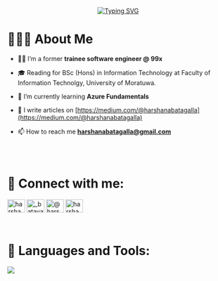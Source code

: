 <div align="center">

[![Typing SVG](https://readme-typing-svg.demolab.com?font=Bungee+Inline&size=30&pause=1000&color=F78F71&center=true&vCenter=true&width=435&lines=%3C++Hello+World!++%2F%3E;I'm+Harshana)](https://git.io/typing-svg)
<br>

</div>

# 🧑🏻‍💻 **About Me**

- 👩‍💻 I’m a former **trainee software engineer @ 99x**

- 🎓 Reading for BSc (Hons) in Information Technology at Faculty of Information Technolgy, University of Moratuwa. 

- 🌱 I’m currently learning **Azure Fundamentals**

- 📝 I write articles on [https://medium.com/@harshanabatagalla](https://medium.com/@harshanabatagalla)

- 📫 How to reach me **harshanabatagalla@gmail.com**

<br><br>

# 📱 **Connect with me:**
<p align="left">
<a href="https://linkedin.com/in/harshana-batagalla" target="blank"><img align="center" src="https://raw.githubusercontent.com/rahuldkjain/github-profile-readme-generator/master/src/images/icons/Social/linked-in-alt.svg" alt="harshana-batagalla" height="30" width="40" /></a>
<a href="https://instagram.com/_bataya" target="blank"><img align="center" src="https://raw.githubusercontent.com/rahuldkjain/github-profile-readme-generator/master/src/images/icons/Social/instagram.svg" alt="_bataya" height="30" width="40" /></a>
<a href="https://medium.com/@harshanabatagalla" target="blank"><img align="center" src="https://raw.githubusercontent.com/rahuldkjain/github-profile-readme-generator/master/src/images/icons/Social/medium.svg" alt="@harshanabatagalla" height="30" width="40" /></a>
<a href="https://www.hackerrank.com/harshanabatagal1" target="blank"><img align="center" src="https://raw.githubusercontent.com/rahuldkjain/github-profile-readme-generator/master/src/images/icons/Social/hackerrank.svg" alt="harshanabatagal1" height="30" width="40" /></a>
</p>

<br><be>

# 🚀 **Languages and Tools:**
<!--tech stack icons-->
<p align="left">
  <a href="https://skillicons.dev">
    <img src="https://skillicons.dev/icons?i=js,ts,react,angular,nodejs,dotnet,bootstrap,sass,css,gatsby,graphql,py,figma,html,c,bitbucket,java,materialui,mysql,mongodb,postman,git,vscode,visualstudio,idea&perline=14" />
  </a>
</p>
